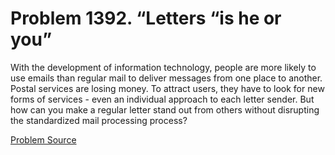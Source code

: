 # Problem 1392. “Letters “is he or you”

With the development of information technology, people are more likely to use emails than regular mail to deliver messages from one place to another. Postal services are losing money. To attract users, they have to look for new forms of services - even an individual approach to each letter sender. But how can you make a regular letter stand out from others without disrupting the standardized mail processing process?

[Problem Source](https://www.trizland.ru/tasks/6160/)